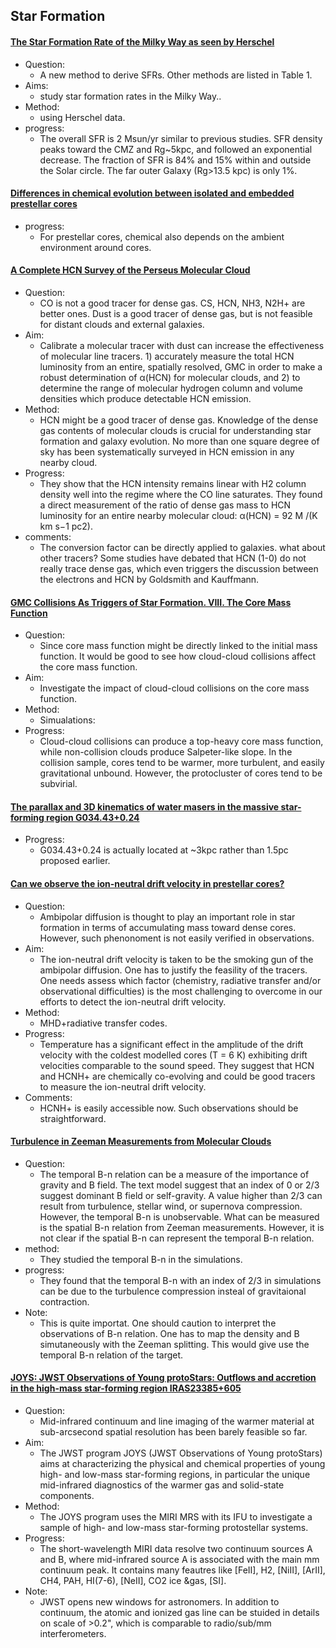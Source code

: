 ## Star Formation

#### [The Star Formation Rate of the Milky Way as seen by Herschel](https://arxiv.org/abs/2211.05573)
- Question: 
	- A new method to derive SFRs. Other methods are listed in Table 1.
- Aims: 
	- study star formation rates in the Milky Way..
- Method:
	- using Herschel data.
- progress: 
	- The overall SFR is 2 Msun/yr similar to previous studies. SFR density peaks toward the CMZ and Rg~5kpc, and followed an exponential decrease. The fraction of SFR is 84% and 15% within and outside the Solar circle. The far outer Galaxy (Rg>13.5 kpc) is only 1%. 


#### [Differences in chemical evolution between isolated and embedded prestellar cores](https://arxiv.org/abs/2211.12529)
- progress:
	- For prestellar cores, chemical also depends on the ambient environment around cores.


#### [A Complete HCN Survey of the Perseus Molecular Cloud](https://arxiv.org/abs/2301.07623)
- Question:
  - CO is not a good tracer for dense gas. CS, HCN, NH3, N2H+ are better ones. Dust is a good tracer of dense gas, but is not feasible for distant clouds and external galaxies.
- Aim:
  -  Calibrate a molecular tracer with dust can increase the effectiveness of molecular line tracers. 1) accurately measure the total HCN luminosity from an entire, spatially resolved, GMC in order to make a robust determination of α(HCN) for molecular clouds, and 2) to determine the range of molecular hydrogen column and volume densities which produce detectable HCN emission. 
- Method:
  - HCN might be a good tracer of dense gas. Knowledge of the dense gas contents of molecular clouds is crucial for understanding star formation and galaxy evolution. No more than one square degree of sky has been systematically surveyed in HCN emission in any nearby cloud.
- Progress:
  - They show that the HCN intensity remains linear with H2 column density well into the regime where the CO line saturates. They found a direct measurement of the ratio of dense gas mass to HCN luminosity for an entire nearby molecular cloud: α(HCN) = 92 M /(K km s−1 pc2).
- comments:
  - The conversion factor can be directly applied to galaxies. what about other tracers? Some studies have debated that HCN (1-0) do not really trace dense gas, which even triggers the discussion between the electrons and HCN by Goldsmith and Kauffmann.


#### [GMC Collisions As Triggers of Star Formation. VIII. The Core Mass Function](https://arxiv.org/abs/2301.10657)
- Question:
  - Since core mass function might be directly linked to the initial mass function. It would be good to see how cloud-cloud collisions affect the core mass function.
- Aim:
  - Investigate the impact of cloud-cloud collisions on the core mass function.
- Method:
  - Simualations:
- Progress:
  - Cloud-cloud collisions can produce a top-heavy core mass function, while non-collision clouds produce Salpeter-like slope. In the collision sample, cores tend to be warmer, more turbulent, and easily gravitational unbound. However, the protocluster of cores tend to be subvirial.

#### [The parallax and 3D kinematics of water masers in the massive star-forming region G034.43+0.24](https://arxiv.org/abs/2303.09129)
- Progress:
  - G034.43+0.24 is actually located at ~3kpc rather than 1.5pc proposed earlier.


#### [Can we observe the ion-neutral drift velocity in prestellar cores?](https://arxiv.org/abs/2303.09583)
- Question:
  - Ambipolar diffusion is thought to play an important role in star formation in terms of accumulating mass toward dense cores. However, such phenonoment is not easily verified in observations.
- Aim:
  - The ion-neutral drift velocity is taken to be the smoking gun of the ambipolar diffusion. One has to justify the feasility of the tracers. One needs assess which factor (chemistry, radiative transfer and/or observational difficulties) is the most challenging to overcome in our efforts to detect the ion-neutral drift velocity.
- Method:
  - MHD+radiative transfer codes.
- Progress:
  - Temperature has a significant effect in the amplitude of the drift velocity with the coldest modelled cores (T = 6 K) exhibiting drift velocities comparable to the sound speed. They suggest that HCN and HCNH+ are chemically co-evolving and could be good tracers to measure the ion-neutral drift velocity.
- Comments:
  - HCNH+ is easily accessible now. Such observations should be straightforward.


#### [Turbulence in Zeeman Measurements from Molecular Clouds](https://arxiv.org/abs/2303.11614)
- Question:
  - The temporal B-n relation can be a measure of the importance of gravity and B field. The text model suggest that an index of 0 or 2/3 suggest dominant B field or self-gravity. A value higher than 2/3 can result from turbulence, stellar wind, or supernova compression. However, the temporal B-n is unobservable. What can be measured is the spatial B-n relation from Zeeman measurements. However, it is not clear if the spatial B-n can represent the temporal B-n relation.
- method:
  - They studied the temporal B-n in the simulations.
- progress:
  - They found that the temporal B-n with an index of 2/3 in simulations can be due to the turbulence compression insteal of gravitaional contraction.
- Note:
  - This is quite importat. One should caution to interpret the observations of B-n relation. One has to map the density and B simutaneously with the Zeeman splitting. This would give use the temporal B-n relation of the target. 



#### [JOYS: JWST Observations of Young protoStars: Outflows and accretion in the high-mass star-forming region IRAS23385+605](https://arxiv.org/abs/2303.13172)
- Question:
  - Mid-infrared continuum and line imaging of the warmer material at sub-arcsecond spatial resolution has been barely feasible so far. 
- Aim:
  - The JWST program JOYS (JWST Observations of Young protoStars) aims at characterizing the physical and chemical properties of young high- and low-mass star-forming regions, in particular the unique mid-infrared diagnostics of the warmer gas and solid-state components. 
- Method:
  - The JOYS program uses the MIRI MRS with its IFU to investigate a sample of high- and low-mass star-forming protostellar systems.
- Progress:
  - The short-wavelength MIRI data resolve two continuum sources A and B, where mid-infrared source A is associated with the main mm continuum peak. It contains many feautres like [FeII], H2, [NiII], [ArII], CH4, PAH, HI(7-6), [NeII], CO2 ice &gas, [SI].
- Note:
  - JWST opens new windows for astronomers. In addition to continuum, the atomic and ionized gas line can be stuided in details on scale of >0.2", which is comparable to radio/sub/mm interferometers.